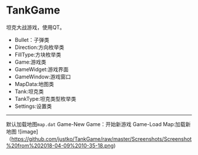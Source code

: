 # TankGame
坦克大战游戏，使用QT。
* Bullet：子弹类
* Direction:方向枚举类
* FillType:方块枚举类
* Game:游戏类
* GameWidget:游戏界面
* GameWindow:游戏窗口
* MapData:地图类
* Tank:坦克类
* TankType:坦克类型枚举类
* Settings:设置类
-----------------------------
默认加载地图<code>map.dat</code>
Game-New Game：开始新游戏
Game-Load Map:加载新地图
![image]（https://github.com/justko/TankGame/raw/master/Screenshots/Screenshot%20from%202018-04-09%2010-35-18.png)
